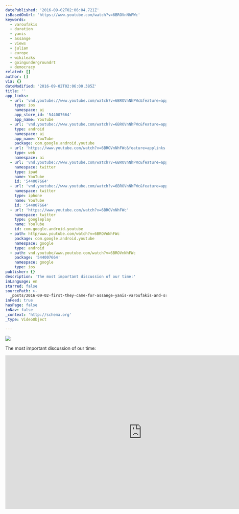 ```yaml
---
datePublished: '2016-09-02T02:06:04.721Z'
isBasedOnUrl: 'https://www.youtube.com/watch?v=6BROVnNhFWc'
keywords:
  - varoufakis
  - duration
  - yanis
  - assange
  - views
  - julian
  - europe
  - wikileaks
  - goingundergroundrt
  - democracy
related: []
author: []
via: {}
dateModified: '2016-09-02T02:06:00.385Z'
title: ''
app_links:
  - url: 'vnd.youtube://www.youtube.com/watch?v=6BROVnNhFWc&feature=applinks'
    type: ios
    namespace: ai
    app_store_id: '544007664'
    app_name: YouTube
  - url: 'vnd.youtube://www.youtube.com/watch?v=6BROVnNhFWc&feature=applinks'
    type: android
    namespace: ai
    app_name: YouTube
    package: com.google.android.youtube
  - url: 'https://www.youtube.com/watch?v=6BROVnNhFWc&feature=applinks'
    type: web
    namespace: ai
  - url: 'vnd.youtube://www.youtube.com/watch?v=6BROVnNhFWc&feature=applinks'
    namespace: twitter
    type: ipad
    name: YouTube
    id: '544007664'
  - url: 'vnd.youtube://www.youtube.com/watch?v=6BROVnNhFWc&feature=applinks'
    namespace: twitter
    type: iphone
    name: YouTube
    id: '544007664'
  - url: 'https://www.youtube.com/watch?v=6BROVnNhFWc'
    namespace: twitter
    type: googleplay
    name: YouTube
    id: com.google.android.youtube
  - path: http/www.youtube.com/watch?v=6BROVnNhFWc
    package: com.google.android.youtube
    namespace: google
    type: android
  - path: vnd.youtube/www.youtube.com/watch?v=6BROVnNhFWc
    package: '544007664'
    namespace: google
    type: ios
publisher: {}
description: 'The most important discussion of our time:'
inLanguage: en
starred: false
sourcePath: >-
  _posts/2016-09-02-first-they-came-for-assange-yanis-varoufakis-and-srecko-horva.md
inFeed: true
hasPage: false
inNav: false
_context: 'http://schema.org'
_type: VideoObject

---
```

![](https://the-grid-user-content.s3-us-west-2.amazonaws.com/3264dd5f-669b-40d0-a58f-ec23669f9eca.png)

The most important discussion of our time:

<iframe src="https://cdn.embedly.com/widgets/media.html?src=https%3A%2F%2Fwww.youtube.com%2Fembed%2F6BROVnNhFWc%3Ffeature%3Doembed&amp;url=http%3A%2F%2Fwww.youtube.com%2Fwatch%3Fv%3D6BROVnNhFWc&amp;image=https%3A%2F%2Fi.ytimg.com%2Fvi%2F6BROVnNhFWc%2Fhqdefault.jpg&amp;key=b7d04c9b404c499eba89ee7072e1c4f7&amp;type=text%2Fhtml&amp;schema=youtube" width="854" height="480" scrolling="no" frameborder="0" allowfullscreen="" style=""></iframe>